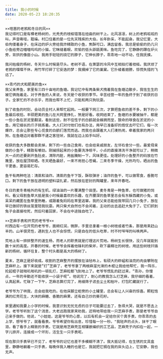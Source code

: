 ```yaml
---
title: 我小的时候
date: 2020-05-23 18:20:35
---
```

    ××喧嚣的老鸦和冬日的风××
    我记得村口是有棵老杨树的，光秃秃的枝桠错落在扭曲的树干上。北风凛凛，树上的老鸦呱呱的叫，声音嘶哑，聒噪。村口住着的是一位先天残疾的大伯，长年卧床，不能起身。我记忆里，大伯佝偻着身子，在床边的炉火旁给我炸精致的小鱼，焦酥可口，满齿留香。我总是偷偷的扔几只小鱼给旁边喵喵呜呜的小猫，它眯缝着眼，欢愉的低头舔舐美味。鱼吃完了，它静静的蹲在炉火旁，背拱的像座小山。我用手轻轻的挠它的脖子，它伸长脖子，乖乖地一动不动，任我抚摸。

    我问枯瘦的杨树，冬天什么时候是尽头。老树不语，在萧瑟的冷风中互相拍打着枝桠。我厌烦了老鸦的喋喋不休，用竹竿打碎了它安逸的梦：我捅掉了它的巢窠。它扑棱着翅膀，惊慌失措的飞远了。

    ××乖巧的犬和肥美的鱼××
    我父亲养鱼，家里有三四十亩地的鱼塘。我记忆中有两条柴犬拽着我在鱼塘边散步，我怯生生的被它俩拖着走。对于养鱼的人来说，冬天是个收获的季节。辛苦经营一年的鱼终于到了收获的日子。全家忙的不亦乐乎，而我也帮不上忙，只能和两只狗玩耍。

    到了收鱼的时刻，会动员全村人来帮忙起网。一般要下网三次，才算把鱼收的差不多，剩下的小鱼最后收拾。丰硕肥美的鱼儿在大网里挣扎，煞是好看。收网结束了，鱼塘的水要被抽干，都是一些小鱼在淤泥里翻滚。看到这些，耐不住性子的白鹤就会蜂拥而至，狠命的啄食在淤泥的小鱼，用它细长的爪子挑拣着。大人们对付他们也有办法，用早已准备好的炮仗去吓它们，每一次爆炸，总会让那些专心觅食的白鹤们落荒而逃。而我也会跟着大人们凑热闹，牵着我家的两只狗，在鱼塘边对着那群不速之客狂吠，我就在边上拍手叫好。

    收获的鱼大多数都会卖掉，剩下的一些自己食用，也会给亲戚朋友，左邻右舍分一些。最爱母亲做的小鱼干，精致有嚼劲。刚捕捞起来的小鱼要洗净晾干，小点的直接清洗干净就可以了，稍微大一点的还要剥开鱼肚皮，清除内脏，用盐腌制一下，风味更佳。处理好的小鱼整齐的码放在竹篾里，放在屋顶晾晒。冬天晒鱼最好，一来不用担心苍蝇，二来冬季干燥，光热均匀，晒出的鱼干更香，更容易贮存。

    鱼干有两种吃法：清蒸和油炸。清蒸的鱼干下饭，酥软弹牙；油炸的鱼干，可以做零食，香脆可口。剩下的鱼干放在透明的塑料袋扎紧，然后放在密封的陶罐里，来年开春吃。

    冬日的麦冬青格外的有生机，绿油油的一片覆满整个田垄。麦冬青是一种鱼草，也可做猪的饲料。看父母割鱼草大抵是我小时候最喜欢的乐趣，在齐腰深的鱼草里总会有东躲西藏的小兔，或呆呆的藏匿在鱼草里熟睡，或跟着兔妈妈在草里逃窜。我的父亲总能给我带回几只小兔子，放在早已做好的铁丝笼里陪我玩耍。两只柴犬自然也不会闲着，主动的出去追赶大兔子了。它们抓到兔子会直接咬死，然后叼着回家，不会在中途独自吃了。

    ××芝麻手表和开荒的老爷爷××
    村西边有一位开荒的老爷爷，面颊红润，微胖，手里总拿着一根小树枝或者竹条，那是用来赶山羊的。山羊很灵性，遇到生人也不会惊慌，只是自在的低头吃草，时不时咩咩的叫唤两声。

    荒地上有一排排整齐的速生杨，而老人的职责就是打理这片荒地。杨树生长很快，没几年就能到数十米的高度。开春的时候，老爷爷会挥着他锋利的柴斧，砍下最精壮的树枝，用这些树枝扦插新的杨树，循环往复，整个村头都是高大的杨树了。

    夏末，芝麻正是好收成。收割的芝麻整齐的摆放在油毡布上，有硕大的蚱蜢和油亮的肉虫攀附在芝麻秆上。接下来就是“打”芝麻了，老爷爷拿了两根麻溜光滑的木棍让我给他帮忙，我一阵乐，抡起棍子就啪叽啪叽的一顿乱打，芝麻粒都飞到地上了。老爷爷慌乱的赶过来，“乖孙，你慢点，一年的辛勤还不能收获一小袋子呢”。他说完了，耐心的教我怎么打芝麻，我仔细的看着，认真起来。忙碌了一下午，芝麻总算打完了，用细筛子滤去尘土和枯叶，打包贮藏就行了。

    老爷爷为了哄我，总会给我吃的。在他床脚立柜旁的小土罐里，总会有让人兴奋的惊喜。颗粒饱满的红壳花生，大块的麻糖、香脆的麻果，还有自己炒的葵花籽。

    家里通知我要上小学的时候，我意识到无忧无虑的日子可能要过去了，急得大哭，就是不愿去上学。老爷爷听到了这个消息，大老远跑我家来劝我，还特地带给我一只芝麻手表，那是老爷爷自己亲手做的。他说，"小娃娃，这是爷爷的心意，以后有机会一定给你买个真手表，你乖乖的去上学，想爷爷了，就看看表。爷爷希望你有出息，珍惜每一分一秒。"我轻声的点头，抹干了眼泪，看了看手上精致的手表。它就是用芝麻壳互相镶嵌编织的工艺品，芝麻壳子内扣在一起，一字儿排开，连接成一个环形，活生生一只手表呢。

    现在那只手表早已不见了，老爷爷的记忆也差不多模糊不清了。我大抵记得，在生锈的文具盒里，静静地躺着一只手表，每晚伴我入睡的也是它，我就把它搁在我的床头边上，它安静，我也无声。

